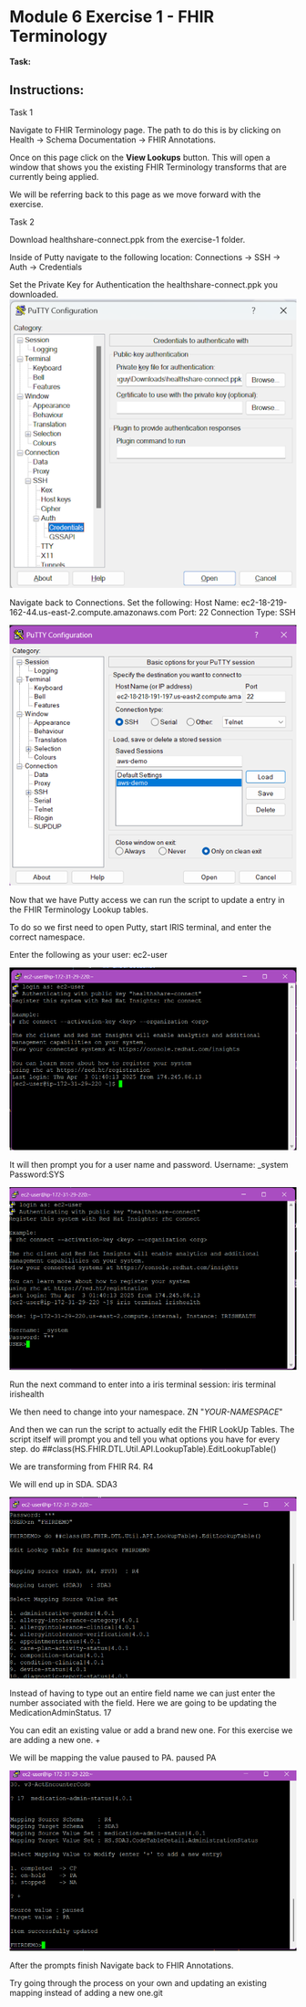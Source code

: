 # Module 6 Exercise 1 - FHIR Terminology

**Task:** 

## Instructions:


Task 1

Navigate to FHIR Terminology page. The path to do this is by clicking on Health -> Schema Documentation -> FHIR Annotations. 

Once on this page click on the **View Lookups** button. This will open a window that shows you the existing FHIR Terminology transforms that are currently being applied. 

We will be referring back to this page as we move forward with the exercise.



Task 2

Download healthshare-connect.ppk from the exercise-1 folder. 

Inside of Putty navigate to the following location:
    Connections -> SSH -> Auth -> Credentials

Set the Private Key for Authentication the healthshare-connect.ppk you downloaded.
![Putty Setup](../images/mod6-ex1.3.png)


Navigate back to Connections.
Set the following:
    Host Name: ec2-18-219-162-44.us-east-2.compute.amazonaws.com
    Port: 22
    Connection Type: SSH

![Putty Setup](../images/mod6-ex1.1.png)


Now that we have Putty access we can run the script to update a entry in the FHIR Terminology Lookup tables. 

To do so we first need to open Putty, start IRIS terminal, and enter the correct namespace.

Enter the following as your user:
ec2-user


![Terminology 1](../images/mod6-ex1.4.png)

It will then prompt you for a user name and password.
Username: _system
Password:SYS

![Terminology 2](../images/mod6-ex1.5.png)

Run the next command to enter into a iris terminal session:
iris terminal irishealth

We then need to change into your namespace.
ZN "*YOUR-NAMESPACE*"

And then we can run the script to actually edit the FHIR LookUp Tables. The script itself will prompt you and tell you what options you have for every step.
 do ##class(HS.FHIR.DTL.Util.API.LookupTable).EditLookupTable()

We are transforming from FHIR R4.
 R4

We will end up in SDA.
 SDA3

![MTerminology 3](../images/mod6-ex1.6.png)

Instead of having to type out an entire field name we can just enter the number associated with the field. Here we are going to be updating the MedicationAdminStatus.
 17

You can edit an existing value or add a brand new one. For this exercise we are adding a new one.
 +

We will be mapping the value paused to PA.
 paused
 PA

![Terminology 4](../images/mod6-ex1.7.png)

 After the prompts finish Navigate back to FHIR Annotations. 


 Try going through the process on your own and updating an existing mapping instead of adding a new one.git 